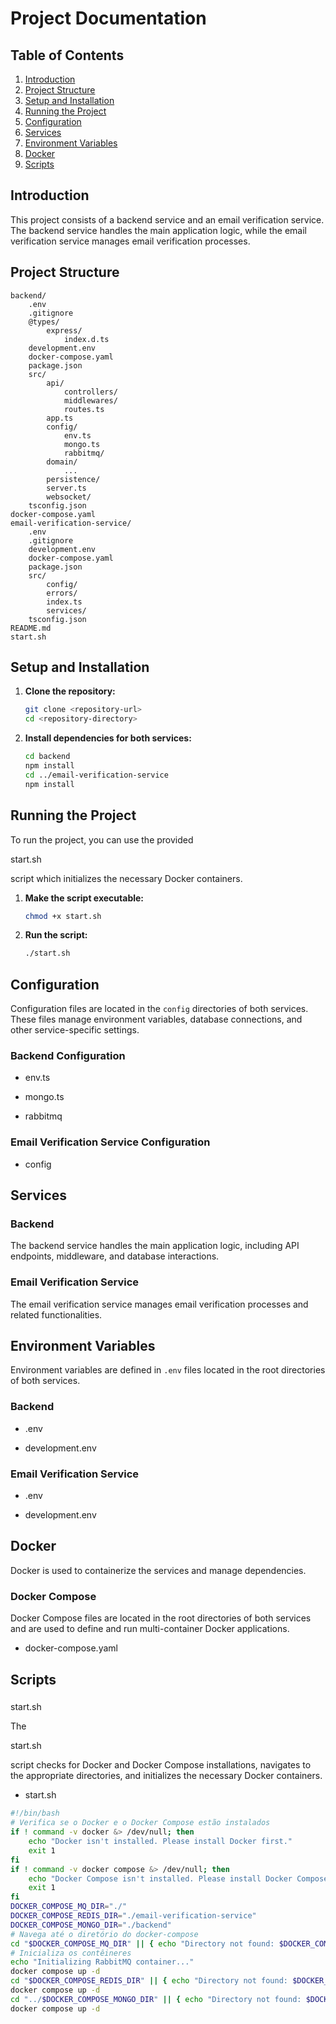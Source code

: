# Project Documentation

## Table of Contents
1. [Introduction](#introduction)
2. [Project Structure](#project-structure)
3. [Setup and Installation](#setup-and-installation)
4. [Running the Project](#running-the-project)
5. [Configuration](#configuration)
6. [Services](#services)
7. [Environment Variables](#environment-variables)
8. [Docker](#docker)
9. [Scripts](#scripts)

## Introduction
This project consists of a backend service and an email verification service. The backend service handles the main application logic, while the email verification service manages email verification processes.

## Project Structure
```
backend/
	.env
	.gitignore
	@types/
		express/
			index.d.ts
	development.env
	docker-compose.yaml
	package.json
	src/
		api/
			controllers/
			middlewares/
			routes.ts
		app.ts
		config/
			env.ts
			mongo.ts
			rabbitmq/
		domain/
			...
		persistence/
		server.ts
		websocket/
	tsconfig.json
docker-compose.yaml
email-verification-service/
	.env
	.gitignore
	development.env
	docker-compose.yaml
	package.json
	src/
		config/
		errors/
		index.ts
		services/
	tsconfig.json
README.md
start.sh
```

## Setup and Installation
1. **Clone the repository:**
    ```sh
    git clone <repository-url>
    cd <repository-directory>
    ```

2. **Install dependencies for both services:**
    ```sh
    cd backend
    npm install
    cd ../email-verification-service
    npm install
    ```

## Running the Project
To run the project, you can use the provided 

start.sh

 script which initializes the necessary Docker containers.

1. **Make the script executable:**
    ```sh
    chmod +x start.sh
    ```

2. **Run the script:**
    ```sh
    ./start.sh
    ```

## Configuration
Configuration files are located in the `config` directories of both services. These files manage environment variables, database connections, and other service-specific settings.

### Backend Configuration
- env.ts


- mongo.ts


- rabbitmq



### Email Verification Service Configuration
- config



## Services
### Backend
The backend service handles the main application logic, including API endpoints, middleware, and database interactions.

### Email Verification Service
The email verification service manages email verification processes and related functionalities.

## Environment Variables
Environment variables are defined in `.env` files located in the root directories of both services.

### Backend
- .env

- development.env



### Email Verification Service
- .env


- development.env



## Docker
Docker is used to containerize the services and manage dependencies.

### Docker Compose
Docker Compose files are located in the root directories of both services and are used to define and run multi-container Docker applications.

- docker-compose.yaml

## Scripts
### 

start.sh


The 

start.sh

 script checks for Docker and Docker Compose installations, navigates to the appropriate directories, and initializes the necessary Docker containers.

- start.sh



```sh
#!/bin/bash
# Verifica se o Docker e o Docker Compose estão instalados
if ! command -v docker &> /dev/null; then
    echo "Docker isn't installed. Please install Docker first."
    exit 1
fi
if ! command -v docker compose &> /dev/null; then
    echo "Docker Compose isn't installed. Please install Docker Compose first."
    exit 1
fi
DOCKER_COMPOSE_MQ_DIR="./"
DOCKER_COMPOSE_REDIS_DIR="./email-verification-service"
DOCKER_COMPOSE_MONGO_DIR="./backend"
# Navega até o diretório do docker-compose
cd "$DOCKER_COMPOSE_MQ_DIR" || { echo "Directory not found: $DOCKER_COMPOSE_MQ_DIR"; exit 1; }
# Inicializa os contêineres
echo "Initializing RabbitMQ container..."
docker compose up -d
cd "$DOCKER_COMPOSE_REDIS_DIR" || { echo "Directory not found: $DOCKER_COMPOSE_REDIS_DIR"; exit 1; }
docker compose up -d
cd "../$DOCKER_COMPOSE_MONGO_DIR" || { echo "Directory not found: $DOCKER_COMPOSE_MONGO_DIR"; exit 1; }
docker compose up -d
```